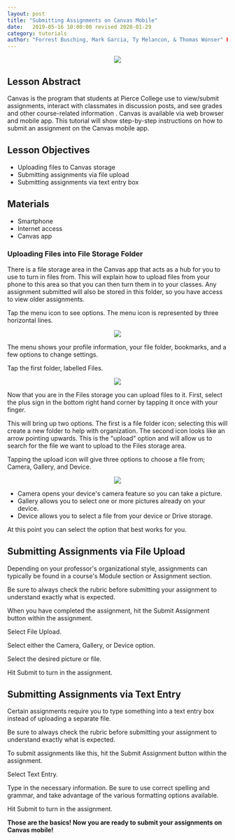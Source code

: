 ```yaml
---
layout: post
title: "Submitting Assignments on Canvas Mobile"
date:   2019-05-16 10:00:00 revised 2020-01-29
category: tutorials
author: "Forrest Busching, Mark Garcia, Ty Melancon, & Thomas Wonser" Revisions made by Ashley Hintz
---
```


<p align="center">
  <img src="https://www.citruscollege.edu/oe/PublishingImages/Canvas.png">
</p>

## Lesson Abstract

Canvas is the program that students at Pierce College use to view/submit assignments, interact with classmates in discussion posts, and  see grades and other course-related information . Canvas is available via web browser and mobile app. This tutorial will show step-by-step instructions on how to submit an assignment on the Canvas mobile app. 



## Lesson Objectives

* Uploading files to Canvas storage
* Submitting assignments via file upload
* Submitting assignments via text entry box



## Materials

- Smartphone
- Internet access
- Canvas app






### Uploading Files into File Storage Folder

There is a file storage area in the Canvas app that acts as a hub for you to use to turn in files from. This will explain how to upload files from your phone to this area so that you can then turn them in to your classes. Any assignment submitted will also be stored in this folder, so you have access to view older assignments.



Tap the menu icon to see options. The menu icon is represented by three horizontal lines.

<p align="center">
  <img src="https://github.com/jloan/pierce-hacker-submissions/blob/master/images/PH_CANVAS_Tutorial/aLbTDjw.jpg?raw=true">
</p>



The menu shows your profile information, your file folder, bookmarks, and a few options to change settings.


Tap the first folder, labelled Files.
<p align="center">
  <img src="https://github.com/jloan/pierce-hacker-submissions/blob/master/images/PH_CANVAS_Tutorial/hgCSzGJ.jpg">
</p>

Now that you are in the Files storage you can upload files to it. First, select the plus sign in the bottom right hand corner by tapping it once with your finger.

This will bring up two options. The first is a file folder icon; selecting this will create a new folder to help with organization. The second icon looks like an arrow pointing upwards. This is the "upload" option and will allow us to search for the file we want to upload to the Files storage area.



Tapping the upload icon will give three options to choose a file from; Camera, Gallery, and Device.

<p align="center">
  <img src="https://github.com/jloan/pierce-hacker-submissions/blob/master/images/PH_CANVAS_Tutorial/fsNMBhA.jpg?raw=true">
</p>

* Camera opens your device's camera feature so you can take a picture.
* Gallery allows you to select one or more pictures already on your device.
* Device allows you to select a file from your device or Drive storage.

At this point you can select the option that best works for you.



## Submitting Assignments via File Upload

Depending on your professor's organizational style, assignments can typically be found in a course's Module section or Assignment section. 

Be sure to always check the rubric before submitting your assignment to understand exactly what is expected.

When you have completed the assignment, hit the Submit Assignment button within the assignment.

Select File Upload.

Select either the Camera, Gallery, or Device option.

Select the desired picture or file.

Hit Submit to turn in the assignment.



## Submitting Assignments via Text Entry

Certain assignments require you to type something into a text entry box instead of uploading a separate file.

Be sure to always check the rubric before submitting your assignment to understand exactly what is expected. 

To submit assignments like this, hit the Submit Assignment button within the assignment.

Select Text Entry.

Type in the necessary information. Be sure to use correct spelling and grammar, and take advantage of the various formatting options available.

Hit Submit to turn in the assignment.



**Those are the basics! Now you are ready to submit your assignments on Canvas mobile!**

